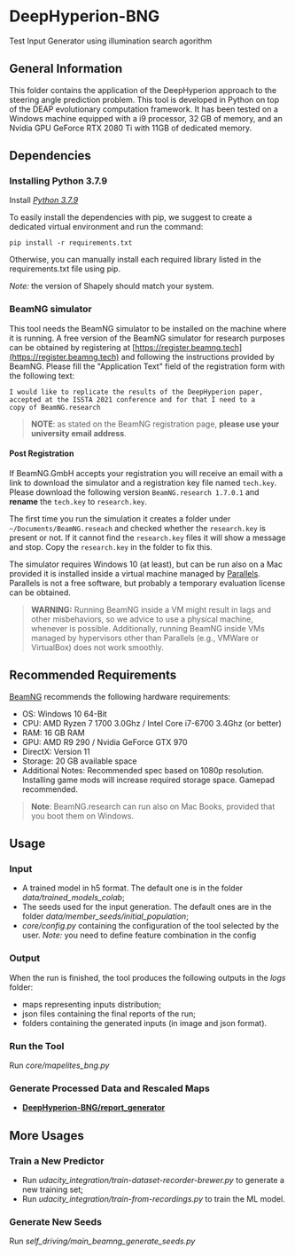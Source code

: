 # DeepHyperion-BNG

Test Input Generator using illumination search agorithm

## General Information ##
This folder contains the application of the DeepHyperion approach to the steering angle prediction problem.
This tool is developed in Python on top of the DEAP evolutionary computation framework. It has been tested on a Windows machine equipped with a i9 processor, 32 GB of memory, and an Nvidia GPU GeForce RTX 2080 Ti with 11GB of dedicated memory.

## Dependencies ##

### Installing Python 3.7.9 ###

Install [_Python 3.7.9_](https://www.python.org/ftp/python/3.7.9/python-3.7.9-amd64.exe)

To easily install the dependencies with pip, we suggest to create a dedicated virtual environment and run the command:

```pip install -r requirements.txt```

Otherwise, you can manually install each required library listed in the requirements.txt file using pip.

_Note:_ the version of Shapely should match your system.


### BeamNG simulator ###

This tool needs the BeamNG simulator to be installed on the machine where it is running. 
A free version of the BeamNG simulator for research purposes can be obtained by registering at [https://register.beamng.tech](https://register.beamng.tech) and following the instructions provided by BeamNG. Please fill the "Application Text" field of the registration form with the following text:

```
I would like to replicate the results of the DeepHyperion paper, 
accepted at the ISSTA 2021 conference and for that I need to a
copy of BeamNG.research
```
> **NOTE**: as stated on the BeamNG registration page, **please use your university email address**. 

#### Post Registration
If BeamNG.GmbH accepts your registration you will receive an email with a link to download the simulator and a registration key file named `tech.key`.
Please download the following version `BeamNG.research 1.7.0.1` and **rename** the `tech.key` to `research.key`.

The first time you run the simulation it creates a folder under `~/Documents/BeamNG.reseach` and checked whether the `research.key` is present or not. If it cannot find the `research.key` files it will show a message and stop. Copy the `research.key` in the folder to fix this.

The simulator requires Windows 10 (at least), but can be run also on a Mac provided it is installed inside a virtual machine managed by [Parallels](https://www.parallels.com/eu/). Parallels is not a free software, but probably a temporary evaluation license can be obtained. 

> **WARNING:** Running BeamNG inside a VM might result in lags and other misbehaviors, so we advice to use a physical machine, whenever is possible. Additionally, running BeamNG inside VMs managed by hypervisors other than Parallels (e.g., VMWare or VirtualBox) does not work smoothly.

## Recommended Requirements ##

[BeamNG](https://wiki.beamng.com/Requirements) recommends the following hardware requirements:

* OS: Windows 10 64-Bit
* CPU: AMD Ryzen 7 1700 3.0Ghz / Intel Core i7-6700 3.4Ghz (or better)
* RAM: 16 GB RAM
* GPU: AMD R9 290 / Nvidia GeForce GTX 970
* DirectX: Version 11
* Storage: 20 GB available space
* Additional Notes: Recommended spec based on 1080p resolution. Installing game mods will increase required storage space. Gamepad recommended.

>**Note**: BeamNG.research can run also on Mac Books, provided that you boot them on Windows.

## Usage ##

### Input ###

* A trained model in h5 format. The default one is in the folder _data/trained_models_colab_;
* The seeds used for the input generation. The default ones are in the folder _data/member_seeds/initial_population_;
* _core/config.py_ containing the configuration of the tool selected by the user. 
_Note:_ you need to define feature combination in the config

### Output ###
When the run is finished, the tool produces the following outputs in the _logs_ folder:
* maps representing inputs distribution;
* json files containing the final reports of the run;
* folders containing the generated inputs (in image and json format).

### Run the Tool ###
Run _core/mapelites_bng.py_

### Generate Processed Data and Rescaled Maps ###

* [__DeepHyperion-BNG/report_generator__](/DeepHyperion-BNG/report_generator)



## More Usages ##

### Train a New Predictor ###

* Run _udacity_integration/train-dataset-recorder-brewer.py_  to generate a new training set;
* Run _udacity_integration/train-from-recordings.py_  to train the ML model.

### Generate New Seeds ###

Run _self_driving/main_beamng_generate_seeds.py_
